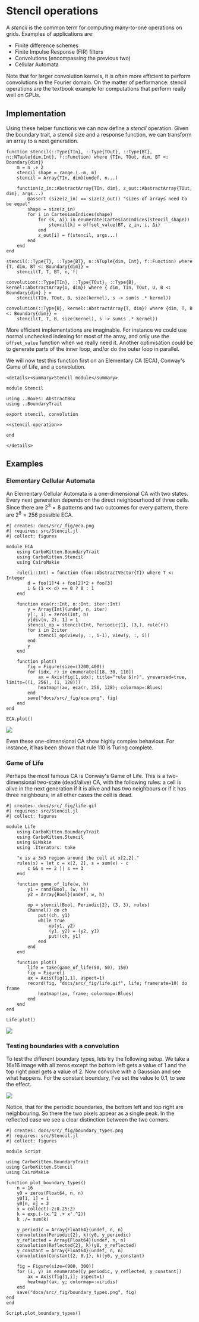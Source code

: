 # Stencil operations
A *stencil* is the common term for computing many-to-one operations on grids. Examples of applications are:

- Finite difference schemes
- Finite Impulse Response (FIR) filters
- Convolutions (encompassing the previous two)
- Cellular Automata

Note that for larger convolution kernels, it is often more efficient to perform convolutions in the Fourier domain. On the matter of performance: stencil operations are the textbook example for computations that perform really well on GPUs.

## Implementation
Using these helper functions we can now define a *stencil* operation. Given the boundary trait, a stencil size and a response function, we can transform an array to a next generation.

``` {.julia #stencil-operation}
function stencil(::Type{TIn}, ::Type{TOut}, ::Type{BT}, n::NTuple{dim,Int}, f::Function) where {TIn, TOut, dim, BT <: Boundary{dim}}
    m = n .÷ 2
    stencil_shape = range.(.-m, m)
    stencil = Array{TIn, dim}(undef, n...)

    function(z_in::AbstractArray{TIn, dim}, z_out::AbstractArray{TOut, dim}, args...)
        @assert (size(z_in) == size(z_out)) "sizes of arrays need to be equal"
        shape = size(z_in)
        for i in CartesianIndices(shape)
            for (k, Δi) in enumerate(CartesianIndices(stencil_shape))
                stencil[k] = offset_value(BT, z_in, i, Δi)
            end
            z_out[i] = f(stencil, args...)
        end
    end
end

stencil(::Type{T}, ::Type{BT}, n::NTuple{dim, Int}, f::Function) where {T, dim, BT <: Boundary{dim}} =
    stencil(T, T, BT, n, f)

convolution(::Type{TIn}, ::Type{TOut}, ::Type{B}, kernel::AbstractArray{U, dim}) where { dim, TIn, TOut, U, B <: Boundary{dim} } =
    stencil(TIn, TOut, B, size(kernel), s -> sum(s .* kernel))

convolution(::Type{B}, kernel::AbstractArray{T, dim}) where {dim, T, B <: Boundary{dim}} =
    stencil(T, T, B, size(kernel), s -> sum(s .* kernel))
```

More efficient implementations are imaginable. For instance we could use normal unchecked indexing for most of the array, and only use the `offset_value` function when we really need it. Another optimisation could be to generate parts of the inner loop, and/or do the outer loop in parallel.

We will now test this function first on an Elementary CA (ECA), Conway's Game of Life, and a convolution.

```@raw html
<details><summary>Stencil module</summary>
```

``` {.julia file=src/Stencil.jl}
module Stencil

using ..Boxes: AbstractBox
using ..BoundaryTrait

export stencil, convolution

<<stencil-operation>>

end
```

```@raw html
</details>
```

## Examples
### Elementary Cellular Automata
An Elementary Cellular Automata is a one-dimensional CA with two states. Every next generation depends on the direct neighbourhood of three cells. Since there are $2^3 = 8$ patterns and two outcomes for every pattern, there are $2^8 = 256$ possible ECA.

``` {.julia .task file=examples/ca/eca.jl}
#| creates: docs/src/_fig/eca.png
#| requires: src/Stencil.jl
#| collect: figures

module ECA
    using CarboKitten.BoundaryTrait
    using CarboKitten.Stencil
    using CairoMakie

    rule(i::Int) = function (foo::AbstractVector{T}) where T <: Integer
        d = foo[1]*4 + foo[2]*2 + foo[3]
        i & (1 << d) == 0 ? 0 : 1
    end

    function eca(r::Int, n::Int, iter::Int)
        y = Array{Int}(undef, n, iter)
        y[:, 1] = zeros(Int, n)
        y[div(n, 2), 1] = 1
        stencil_op = stencil(Int, Periodic{1}, (3,), rule(r))
        for i in 2:iter
            stencil_op(view(y, :, i-1), view(y, :, i))
        end
        y
    end

    function plot()
        fig = Figure(size=(1200,400))
        for (idx, r) in enumerate([18, 30, 110])
            ax = Axis(fig[1,idx]; title="rule $(r)", yreversed=true, limits=((1, 256), (1, 128)))
            heatmap!(ax, eca(r, 256, 128); colormap=:Blues)
        end
        save("docs/src/_fig/eca.png", fig)
    end
end

ECA.plot()
```

![](fig/eca.png)

Even these one-dimensional CA show highly complex behaviour. For instance, it has been shown that rule 110 is Turing complete.

### Game of Life
Perhaps the most famous CA is Conway's Game of Life. This is a two-dimensional two-state (dead/alive) CA, with the following rules: a cell is alive in the next generation if it is alive and has two neighbours or if it has three neighbours; in all other cases the cell is dead.

``` {.julia .task file=examples/ca/life.jl}
#| creates: docs/src/_fig/life.gif
#| requires: src/Stencil.jl
#| collect: figures

module Life
    using CarboKitten.BoundaryTrait
    using CarboKitten.Stencil
    using GLMakie
    using .Iterators: take

    "x is a 3x3 region around the cell at x[2,2]."
    rules(x) = let c = x[2, 2], s = sum(x) - c
        c && s == 2 || s == 3
    end

    function game_of_life(w, h)
        y1 = rand(Bool, (w, h))
        y2 = Array{Bool}(undef, w, h)

        op = stencil(Bool, Periodic{2}, (3, 3), rules)
        Channel() do ch
            put!(ch, y1)
            while true
                op(y1, y2)
                (y1, y2) = (y2, y1)
                put!(ch, y1)
            end
        end
    end

    function plot()
        life = take(game_of_life(50, 50), 150)
        fig = Figure()
        ax = Axis(fig[1,1], aspect=1)
        record(fig, "docs/src/_fig/life.gif", life; framerate=10) do frame
            heatmap!(ax, frame; colormap=:Blues)
        end
    end
end

Life.plot()
```

![](fig/life.gif)

### Testing boundaries with a convolution
To test the different boundary types, lets try the following setup. We take a 16x16 image with all zeros except the bottom left gets a value of 1 and the top right pixel gets a value of 2. Now convolve with a Gaussian and see what happens. For the constant boundary, I've set the value to 0.1, to see the effect.

![](fig/boundary_types.png)

Notice, that for the periodic boundaries, the bottom left and top right are neighbouring. So there the two pixels appear as a single peak. In the reflected case we see a clear distinction between the two corners.

``` {.julia .task}
#| creates: docs/src/_fig/boundary_types.png
#| requires: src/Stencil.jl
#| collect: figures

module Script

using CarboKitten.BoundaryTrait
using CarboKitten.Stencil
using CairoMakie

function plot_boundary_types()
    n = 16
    y0 = zeros(Float64, n, n)
    y0[1, 1] = 1
    y0[n, n] = 2
    x = collect(-2:0.25:2)
    k = exp.(-(x.^2 .+ x'.^2))
    k ./= sum(k)

    y_periodic = Array{Float64}(undef, n, n)
    convolution(Periodic{2}, k)(y0, y_periodic)
    y_reflected = Array{Float64}(undef, n, n)
    convolution(Reflected{2}, k)(y0, y_reflected)
    y_constant = Array{Float64}(undef, n, n)
    convolution(Constant{2, 0.1}, k)(y0, y_constant)

    fig = Figure(size=(900, 300))
    for (i, y) in enumerate([y_periodic, y_reflected, y_constant])
        ax = Axis(fig[1,i]; aspect=1)
        heatmap!(ax, y; colormap=:viridis)
    end
    save("docs/src/_fig/boundary_types.png", fig)
end
end 

Script.plot_boundary_types()
```
